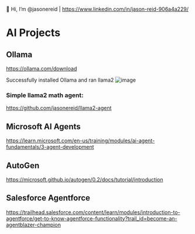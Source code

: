 👋 Hi, I’m @jasonereid | https://www.linkedin.com/in/jason-reid-906a4a229/

# AI Projects

## Ollama
https://ollama.com/download

Successfully installed Ollama and ran llama2
![image](https://github.com/user-attachments/assets/2fd26763-7469-4b2e-9847-7146379b8649)

### Simple llama2 math agent:
https://github.com/jasonereid/llama2-agent

## Microsoft AI Agents
https://learn.microsoft.com/en-us/training/modules/ai-agent-fundamentals/3-agent-development

## AutoGen

https://microsoft.github.io/autogen/0.2/docs/tutorial/introduction

## Salesforce Agentforce

https://trailhead.salesforce.com/content/learn/modules/introduction-to-agentforce/get-to-know-agentforce-functionality?trail_id=become-an-agentblazer-champion
